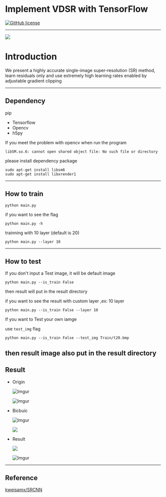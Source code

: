 # Implement VDSR with TensorFlow

[![GitHub license](https://img.shields.io/badge/license-MIT-blue.svg)](https://github.com/kweisamx/VDSR/blob/master/LICENSE)

---
![](https://i.imgur.com/8jdho2m.png)

# Introduction

We present a highly accurate single-image super-resolution (SR) method, learn residuals only and use extremely high learning rates enabled by adjustable gradient clipping

---

## Dependency
pip
* Tensorflow
* Opencv
* h5py


If you meet the problem with opencv when run the program
```
libSM.so.6: cannot open shared object file: No such file or directory
```

please install dependency package

```
sudo apt-get install libsm6
sudo apt-get install libxrender1
```

---
## How to train
```
python main.py
```

if you want to see the flag 
```
python main.py -h
```

trainning with 10 layer (default is 20)
```
python main.py --layer 10
```

---
## How to test

If you don't input a Test image, it will be default image
```
python main.py --is_train False
```
then result will put in the result directory


if you want to see the result with custom layer ,ex: 10 layer

```
python main.py --is_train False --layer 10
```


If you want to Test your own iamge

use `test_img` flag

```
python main.py --is_train False --test_img Train/t20.bmp
```

then result image also put in the result directory
---
## Result 

* Origin

    ![Imgur](https://i.imgur.com/hhXBTfC.png)
    
    ![Imgur](https://i.imgur.com/Aizh7Z3.png)
    
* Bicbuic 

    ![Imgur](https://i.imgur.com/7UAzDf6.png)
    
    ![](https://i.imgur.com/VozgDoO.png)
    
* Result

    ![](https://i.imgur.com/cWzYQfG.png)
    

    ![Imgur](https://i.imgur.com/gLHjOMP.png)
    
---
## Reference
[kweisamx/SRCNN](https://github.com/kweisamx/SRCNN)
    
